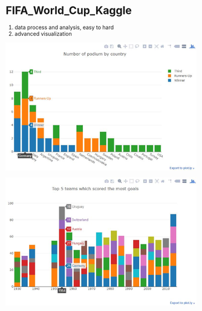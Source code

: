 # FIFA_World_Cup_Kaggle

1. data process and analysis, easy to hard
2. advanced visualization


![](https://github.com/davidkorea/DATA_ANALYSIS/blob/master/10_%20FIFA_World_Cup_Kaggle/README/1.jpg)

![](https://github.com/davidkorea/DATA_ANALYSIS/blob/master/10_%20FIFA_World_Cup_Kaggle/README/2.jpg)
